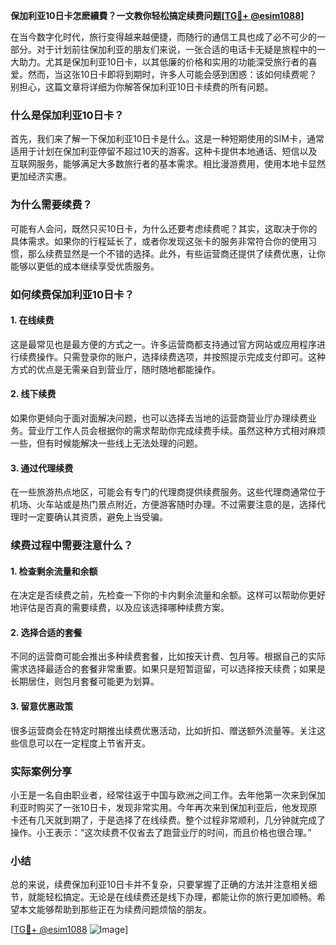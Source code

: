 **保加利亚10日卡怎麽續費？一文教你轻松搞定续费问题[[TG💪+ @esim1088](https://t.me/s/esim1088)]**

在当今数字化时代，旅行变得越来越便捷，而随行的通信工具也成了必不可少的一部分。对于计划前往保加利亚的朋友们来说，一张合适的电话卡无疑是旅程中的一大助力。尤其是保加利亚10日卡，以其低廉的价格和实用的功能深受旅行者的喜爱。然而，当这张10日卡即将到期时，许多人可能会感到困惑：该如何续费呢？别担心，这篇文章将详细为你解答保加利亚10日卡续费的所有问题。

### 什么是保加利亚10日卡？

首先，我们来了解一下保加利亚10日卡是什么。这是一种短期使用的SIM卡，通常适用于计划在保加利亚停留不超过10天的游客。这种卡提供本地通话、短信以及互联网服务，能够满足大多数旅行者的基本需求。相比漫游费用，使用本地卡显然更加经济实惠。

### 为什么需要续费？

可能有人会问，既然只买10日卡，为什么还要考虑续费呢？其实，这取决于你的具体需求。如果你的行程延长了，或者你发现这张卡的服务非常符合你的使用习惯，那么续费显然是一个不错的选择。此外，有些运营商还提供了续费优惠，让你能够以更低的成本继续享受优质服务。

### 如何续费保加利亚10日卡？

#### 1. **在线续费**
这是最常见也是最方便的方式之一。许多运营商都支持通过官方网站或应用程序进行续费操作。只需登录你的账户，选择续费选项，并按照提示完成支付即可。这种方式的优点是无需亲自到营业厅，随时随地都能操作。

#### 2. **线下续费**
如果你更倾向于面对面解决问题，也可以选择去当地的运营商营业厅办理续费业务。营业厅工作人员会根据你的需求帮助你完成续费手续。虽然这种方式相对麻烦一些，但有时候能解决一些线上无法处理的问题。

#### 3. **通过代理续费**
在一些旅游热点地区，可能会有专门的代理商提供续费服务。这些代理商通常位于机场、火车站或是热门景点附近，方便游客随时办理。不过需要注意的是，选择代理时一定要确认其资质，避免上当受骗。

### 续费过程中需要注意什么？

#### 1. **检查剩余流量和余额**
在决定是否续费之前，先检查一下你的卡内剩余流量和余额。这样可以帮助你更好地评估是否真的需要续费，以及应该选择哪种续费方案。

#### 2. **选择合适的套餐**
不同的运营商可能会推出多种续费套餐，比如按天计费、包月等。根据自己的实际需求选择最适合的套餐非常重要。如果只是短暂逗留，可以选择按天续费；如果是长期居住，则包月套餐可能更为划算。

#### 3. **留意优惠政策**
很多运营商会在特定时期推出续费优惠活动，比如折扣、赠送额外流量等。关注这些信息可以在一定程度上节省开支。

### 实际案例分享

小王是一名自由职业者，经常往返于中国与欧洲之间工作。去年他第一次来到保加利亚时购买了一张10日卡，发现非常实用。今年再次来到保加利亚后，他发现原卡还有几天就到期了，于是选择了在线续费。整个过程非常顺利，几分钟就完成了操作。小王表示：“这次续费不仅省去了跑营业厅的时间，而且价格也很合理。”

### 小结

总的来说，续费保加利亚10日卡并不复杂，只要掌握了正确的方法并注意相关细节，就能轻松搞定。无论是在线续费还是线下办理，都能让你的旅行更加顺畅。希望本文能够帮助到那些正在为续费问题烦恼的朋友。

[[TG💪+ @esim1088](https://t.me/s/esim1088) ![Image](https://i.postimg.cc/4NQfJmqS/Snipaste-2025-05-13-00-14-12.png)]